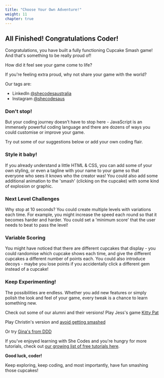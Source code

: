```yaml
---
title: "Choose Your Own Adventure!"
weight: 11
chapter: true
---
```


## All Finished! Congratulations Coder!

Congratulations, you have built a fully functioning Cupcake Smash game! And that's something to be really proud of!

How did it feel see your game come to life?

If you're feeling extra proud, why not share your game with the world? 

Our tags are:

-   LinkedIn [@shecodesaustralia](https://www.linkedin.com/company/shecodesaustralia/)
-   Instagram [@shecodesaus](https://www.instagram.com/shecodesaus/)

### Don't stop!

But your coding journey doesn’t have to stop here - JavaScript is an immensely powerful coding language and there are dozens of ways you could customise or improve your game.

Try out some of our suggestions below or add your own coding flair.

### Style it baby!

If you already understand a little HTML & CSS, you can add some of your own styling, or even a tagline with your name to your game so that everyone who sees it knows who the creator was! You could also add some additional animation to the 'smash' (clicking on the cupcake) with some kind of explosion or graphic.

### Next Level Challenges

Why stop at 10 seconds? You could create multiple levels with variations each time. For example, you might increase the speed each round so that it becomes harder and harder. You could set a 'minimum score' that the user needs to beat to pass the level!

### Variable Scoring

You might have noticed that there are different cupcakes that display - you could randomise which cupcake shows each time, and give the different cupcakes a different number of points each. You could also introduce decoys - maybe you lose points if you accidentally click a different gem instead of a cupcake!

### Keep Experimenting!

The possibilities are endless. Whether you add new features or simply polish the look and feel of your game, every tweak is a chance to learn something new.

Check out some of our alumni and their versions!
Play Jess's game [Kitty Pat](https://codepen.io/Jet760/pen/dyxwdZj)

Play Christin's version and [avoid getting smashed](https://lnkd.in/gy8427x3)

Or try [Gina's from DDD](https://lnkd.in/gZxBFWZ5)

If you've enjoyed learning with She Codes and you're hungry for more tutorials, check out [our growing list of free tutorials here](https://shecodes.com.au/tutorials).

**Good luck, coder!**

Keep exploring, keep coding, and most importantly, have fun smashing those cupcakes!
